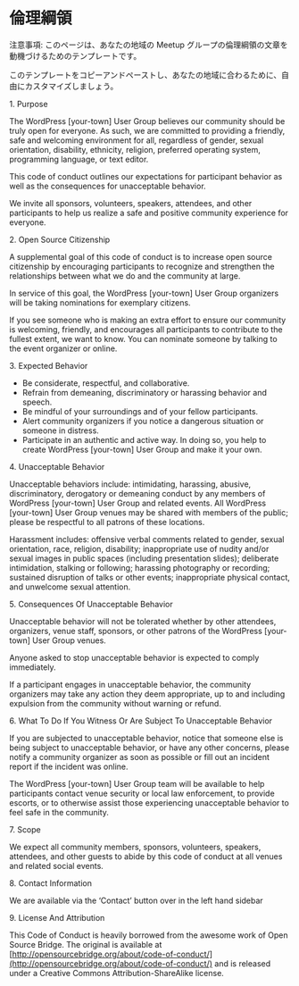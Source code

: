 <!-- # Code of Conduct -->
# 倫理綱領

<!-- Alert: This is a template that may inspire the text for your local meetup group page. -->
注意事項: このページは、あなたの地域の Meetup グループの倫理綱領の文章を動機づけるためのテンプレートです。


<!-- Feel free to copy and paste this template and customize it for your area. -->
このテンプレートをコピーアンドペーストし、あなたの地域に合わるために、自由にカスタマイズしましょう。


1\. Purpose

The WordPress \[your-town\] User Group believes our community should be truly open for everyone. As such, we are committed to providing a friendly, safe and welcoming environment for all, regardless of gender, sexual orientation, disability, ethnicity, religion, preferred operating system, programming language, or text editor.

This code of conduct outlines our expectations for participant behavior as well as the consequences for unacceptable behavior.

We invite all sponsors, volunteers, speakers, attendees, and other participants to help us realize a safe and positive community experience for everyone.

2\. Open Source Citizenship

A supplemental goal of this code of conduct is to increase open source citizenship by encouraging participants to recognize and strengthen the relationships between what we do and the community at large.

In service of this goal, the WordPress \[your-town\] User Group organizers will be taking nominations for exemplary citizens.

If you see someone who is making an extra effort to ensure our community is welcoming, friendly, and encourages all participants to contribute to the fullest extent, we want to know. You can nominate someone by talking to the event organizer or online.

3\. Expected Behavior

*   Be considerate, respectful, and collaborative.
*   Refrain from demeaning, discriminatory or harassing behavior and speech.
*   Be mindful of your surroundings and of your fellow participants.
*   Alert community organizers if you notice a dangerous situation or someone in distress.
*   Participate in an authentic and active way. In doing so, you help to create WordPress \[your-town\] User Group and make it your own.

4\. Unacceptable Behavior

Unacceptable behaviors include: intimidating, harassing, abusive, discriminatory, derogatory or demeaning conduct by any members of  WordPress \[your-town\] User Group and related events. All WordPress \[your-town\] User Group venues may be shared with members of the public; please be respectful to all patrons of these locations.

Harassment includes: offensive verbal comments related to gender, sexual orientation, race, religion, disability; inappropriate use of nudity and/or sexual images in public spaces (including presentation slides); deliberate intimidation, stalking or following; harassing photography or recording; sustained disruption of talks or other events; inappropriate physical contact, and unwelcome sexual attention.

5\. Consequences Of Unacceptable Behavior

Unacceptable behavior will not be tolerated whether by other attendees, organizers, venue staff, sponsors, or other patrons of the WordPress \[your-town\] User Group venues.

Anyone asked to stop unacceptable behavior is expected to comply immediately.

If a participant engages in unacceptable behavior, the community organizers may take any action they deem appropriate, up to and including expulsion from the community without warning or refund.

6\. What To Do If You Witness Or Are Subject To Unacceptable Behavior

If you are subjected to unacceptable behavior, notice that someone else is being subject to unacceptable behavior, or have any other concerns, please notify a community organizer as soon as possible or fill out an incident report if the incident was online.

The WordPress \[your-town\] User Group team will be available to help participants contact venue security or local law enforcement, to provide escorts, or to otherwise assist those experiencing unacceptable behavior to feel safe in the community.

7\. Scope

We expect all community members, sponsors, volunteers, speakers, attendees, and other guests to abide by this code of conduct at all venues and related social events.

8\. Contact Information

We are available via the ‘Contact’ button over in the left hand sidebar

9\. License And Attribution

This Code of Conduct is heavily borrowed from the awesome work of Open Source Bridge. The original is available at [http://opensourcebridge.org/about/code-of-conduct/](http://opensourcebridge.org/about/code-of-conduct/) and is released under a Creative Commons Attribution-ShareAlike license.
